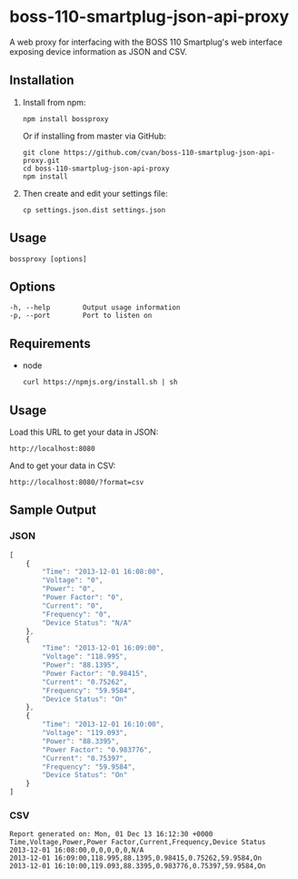 # boss-110-smartplug-json-api-proxy

A web proxy for interfacing with the BOSS 110 Smartplug's web interface
exposing device information as JSON and CSV.


## Installation

1. Install from npm:

    ```
    npm install bossproxy
    ```

    Or if installing from master via GitHub:

    ```
    git clone https://github.com/cvan/boss-110-smartplug-json-api-proxy.git
    cd boss-110-smartplug-json-api-proxy
    npm install
    ```

2. Then create and edit your settings file:

    ```
    cp settings.json.dist settings.json
    ```

## Usage

    bossproxy [options]


## Options

    -h, --help        Output usage information
    -p, --port        Port to listen on


## Requirements

* node

    ```
    curl https://npmjs.org/install.sh | sh
    ```


## Usage

Load this URL to get your data in JSON:

    http://localhost:8080

And to get your data in CSV:

    http://localhost:8080/?format=csv


## Sample Output

### JSON

```js
[
    {
        "Time": "2013-12-01 16:08:00",
        "Voltage": "0",
        "Power": "0",
        "Power Factor": "0",
        "Current": "0",
        "Frequency": "0",
        "Device Status": "N/A"
    },
    {
        "Time": "2013-12-01 16:09:00",
        "Voltage": "118.995",
        "Power": "88.1395",
        "Power Factor": "0.98415",
        "Current": "0.75262",
        "Frequency": "59.9584",
        "Device Status": "On"
    },
    {
        "Time": "2013-12-01 16:10:00",
        "Voltage": "119.093",
        "Power": "88.3395",
        "Power Factor": "0.983776",
        "Current": "0.75397",
        "Frequency": "59.9584",
        "Device Status": "On"
    }
]
```

### CSV

```
Report generated on: Mon, 01 Dec 13 16:12:30 +0000
Time,Voltage,Power,Power Factor,Current,Frequency,Device Status
2013-12-01 16:08:00,0,0,0,0,0,N/A
2013-12-01 16:09:00,118.995,88.1395,0.98415,0.75262,59.9584,On
2013-12-01 16:10:00,119.093,88.3395,0.983776,0.75397,59.9584,On
```
